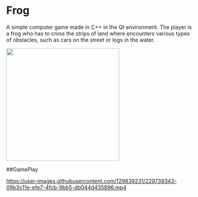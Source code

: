 # Frog

A simple computer game made in C++ in the Qt environment. The player is a frog who has to cross the strips of land where encounters various types of obstacles, such as cars on the street or logs in the water.

<img src="https://user-images.githubusercontent.com/82365324/229240865-7865adf3-ee95-4ee9-bdb6-373f7b470f75.png"  width="300" height="300">

##GamePlay

https://user-images.githubusercontent.com/129839231/229739343-09b3c11e-efe7-4fcb-9bb5-db044d435896.mp4

